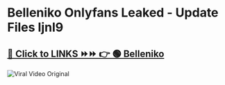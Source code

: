 
 # Belleniko Onlyfans Leaked - Update Files ljnl9

## <h2><a href="https://clipsfans.com/Belleniko&ref=git">🔗 Click to LINKS ⏩⏩ 👉 🟢 Belleniko </a></h2>

<a href="https://clipsfans.com/Belleniko&ref=git" rel="nofollow" data-target="animated-image.originalLink"><img src="https://i.ibb.co.com/xMMVF88/686577567.gif" alt="Viral Video Original" style="max-width: 100%; display: inline-block;" data-target="animated-image.originalImage"></a>


